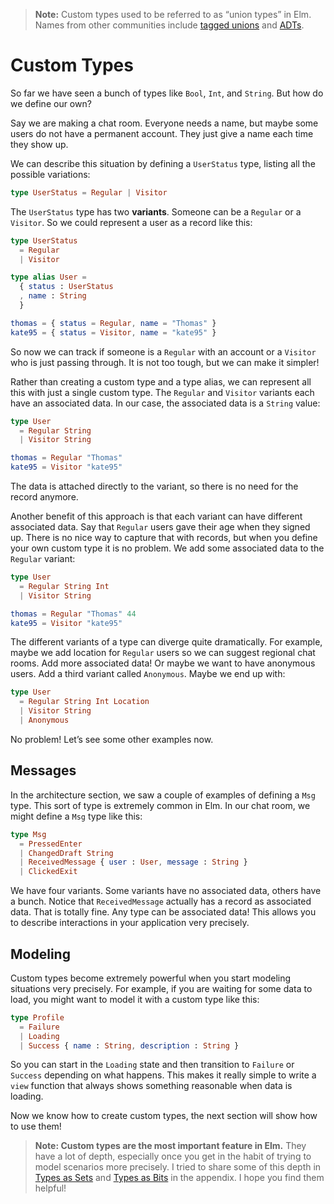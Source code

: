 > **Note:** Custom types used to be referred to as “union types” in Elm. Names from other communities include [tagged unions](https://en.wikipedia.org/wiki/Tagged_union) and [ADTs](https://en.wikipedia.org/wiki/Algebraic_data_type).

# Custom Types

So far we have seen a bunch of types like `Bool`, `Int`, and `String`. But how do we define our own?

Say we are making a chat room. Everyone needs a name, but maybe some users do not have a permanent account. They just give a name each time they show up.

We can describe this situation by defining a `UserStatus` type, listing all the possible variations:

```elm
type UserStatus = Regular | Visitor
```

The `UserStatus` type has two **variants**. Someone can be a `Regular` or a `Visitor`. So we could represent a user as a record like this:

```elm
type UserStatus
  = Regular
  | Visitor

type alias User =
  { status : UserStatus
  , name : String
  }

thomas = { status = Regular, name = "Thomas" }
kate95 = { status = Visitor, name = "kate95" }
```

So now we can track if someone is a `Regular` with an account or a `Visitor` who is just passing through. It is not too tough, but we can make it simpler!

Rather than creating a custom type and a type alias, we can represent all this with just a single custom type. The `Regular` and `Visitor` variants each have an associated data. In our case, the associated data is a `String` value:

```elm
type User
  = Regular String
  | Visitor String

thomas = Regular "Thomas"
kate95 = Visitor "kate95"
```

The data is attached directly to the variant, so there is no need for the record anymore.

Another benefit of this approach is that each variant can have different associated data. Say that `Regular` users gave their age when they signed up. There is no nice way to capture that with records, but when you define your own custom type it is no problem. We add some associated data to the `Regular` variant:

```elm
type User
  = Regular String Int
  | Visitor String

thomas = Regular "Thomas" 44
kate95 = Visitor "kate95"
```

The different variants of a type can diverge quite dramatically. For example, maybe we add location for `Regular` users so we can suggest regional chat rooms. Add more associated data! Or maybe we want to have anonymous users. Add a third variant called `Anonymous`. Maybe we end up with:

```elm
type User
  = Regular String Int Location
  | Visitor String
  | Anonymous
```

No problem! Let’s see some other examples now.


## Messages

In the architecture section, we saw a couple of examples of defining a `Msg` type. This sort of type is extremely common in Elm. In our chat room, we might define a `Msg` type like this:

```elm
type Msg
  = PressedEnter
  | ChangedDraft String
  | ReceivedMessage { user : User, message : String }
  | ClickedExit
```

We have four variants. Some variants have no associated data, others have a bunch. Notice that `ReceivedMessage` actually has a record as associated data. That is totally fine. Any type can be associated data! This allows you to describe interactions in your application very precisely.


## Modeling

Custom types become extremely powerful when you start modeling situations very precisely. For example, if you are waiting for some data to load, you might want to model it with a custom type like this:

```elm
type Profile
  = Failure
  | Loading
  | Success { name : String, description : String }
```

So you can start in the `Loading` state and then transition to `Failure` or `Success` depending on what happens. This makes it really simple to write a `view` function that always shows something reasonable when data is loading.

Now we know how to create custom types, the next section will show how to use them!


> **Note: Custom types are the most important feature in Elm.** They have a lot of depth, especially once you get in the habit of trying to model scenarios more precisely. I tried to share some of this depth in [Types as Sets](/appendix/types_as_sets.html) and [Types as Bits](/appendix/types_as_bits.html) in the appendix. I hope you find them helpful!